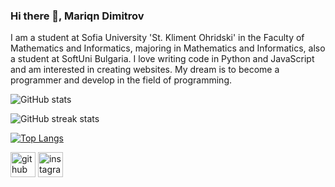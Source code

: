 ### Hi there 👋, Mariqn Dimitrov
I am a student at Sofia University 'St. Kliment Ohridski' in the Faculty of Mathematics and Informatics, majoring in Mathematics and Informatics, also a student at SoftUni Bulgaria. I love writing code in Python and JavaScript and am interested in creating websites. My dream is to become a programmer and develop in the field of programming.





![GitHub stats](https://github-readme-stats.vercel.app/api?username=MariqnDimitrov&show_icons=true)  

![GitHub streak stats](https://streak-stats.demolab.com/?user=MariqnDimitrov)  

[![Top Langs](https://github-readme-stats.vercel.app/api/top-langs/?username=MariqnDimitrov)](https://github.com/anuraghazra/github-readme-stats)

[<img src='https://cdn.jsdelivr.net/npm/simple-icons@3.0.1/icons/github.svg' alt='github' height='40'>](https://github.com/MariqnDimitrov) 
[<img src='https://cdn.jsdelivr.net/npm/simple-icons@3.0.1/icons/instagram.svg' alt='instagram' height='40'>](https://www.instagram.com/mariqndimitrovv/)  
